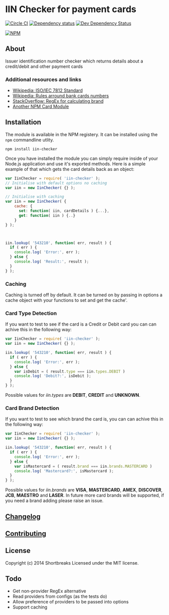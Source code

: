 # IIN Checker for payment cards
[![Circle CI](https://circleci.com/gh/holidayextras/iinChecker/tree/master.svg?style=svg&circle-token=af8da07bbe8bddd209990d0f9f0c0a2f39db99df)](https://circleci.com/gh/holidayextras/iinChecker)
[![Dependency status](https://david-dm.org/holidayextras/iinChecker/status.png)](https://david-dm.org/holidayextras/iinChecker#info=dependencies&view=table)
[![Dev Dependency Status](https://david-dm.org/holidayextras/iinChecker/dev-status.png)](https://david-dm.org/holidayextras/iinChecker#info=devDependencies&view=table)

[![NPM](https://nodei.co/npm/iin-checker.png)](https://nodei.co/npm/iin-checker/)

## About

Issuer identification number checker which returns details about a credit/debit and other payment cards

### Additional resources and links
- [Wikipedia: ISO/IEC 7812 Standard](http://en.wikipedia.org/wiki/ISO/IEC_7812)
- [Wikipedia: Rules arround bank cards numbers](http://en.wikipedia.org/wiki/Bank_card_number)
- [StackOverflow: RegEx for calculating brand](http://stackoverflow.com/questions/72768/how-do-you-detect-credit-card-type-based-on-number)
- [Another NPM Card Module](https://github.com/observing/creditcard)

## Installation

The module is available in the NPM registery. It can be installed using the
`npm` commandline utlity.

```
npm install iin-checker
```

Once you have installed the module you can simply require inside of your Node.js
application and use it's exported methods. Here is a simple example of that which gets the card details back as an object:

```js
var IinChecker = require( 'iin-checker' );
// Initialise with default options no caching
var iin = new IinChecker( {} );

// Initialise with caching
var iin = new IinChecker( {
    cache: {
      set: function( iin, cardDetails ) {...},
      get: function( iin ) {..}
    }
} );



iin.lookup( '543210', function( err, result ) {
  if ( err ) {
    console.log( 'Error:', err );
  } else {
    console.log( 'Result:', result );
  }
} );
```
### Caching
Caching is turned off by default.
It can be turned on by passing in options a cache object with your functions to set and get the cache'.


### Card Type Detection

If you want to test to see if the card is a Credit or Debit card you can can achive this in the following way:

```js
var IinChecker = require( 'iin-checker' );
var iin = new IinChecker( {} );

iin.lookup( '543210', function( err, result ) {
  if ( err ) {
    console.log( 'Error:', err );
  } else {
    var isDebit = ( result.type === iin.types.DEBIT )
    console.log( 'Debit?:', isDebit );
  }
} );
```

Possible values for _iin.types_ are **DEBIT**, **CREDIT** and **UNKNOWN**.

### Card Brand Detection

If you want to test to see which brand the card is, you can can achive this in the following way:

```js
var IinChecker = require( 'iin-checker' );
var iin = new IinChecker( {} );

iin.lookup( '543210', function( err, result ) {
  if ( err ) {
    console.log( 'Error:', err );
  } else {
    var isMastercard = ( result.brand === iin.brands.MASTERCARD )
    console.log( 'Mastercard?:', isMastercard );
  }
} );
```

Possible values for _iin.brands_ are **VISA**, **MASTERCARD**, **AMEX**, **DISCOVER**, **JCB**, **MAESTRO** and **LASER**. In future more card brands will be supported, if you need a brand adding please raise an issue.

## [Changelog](CHANGELOG.md)

## [Contributing](CONTRIBUTING.md)


## License
Copyright (c) 2014 Shortbreaks
Licensed under the MIT license.

## Todo
- Get non-provider RegEx alternative
- Read providers from configs (as the tests do)
- Allow preference of providers to be passed into options
- Support caching

